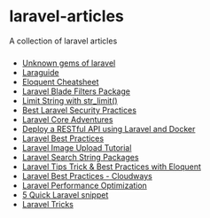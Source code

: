 # laravel-articles
A collection of laravel articles

###
- [Unknown gems of laravel](https://meramustaqbil.com/2019/03/23/20-un-known-gems-of-laravel/)
- [Laraguide](https://laraguide.surge.sh/docs/building-api/)
- [Eloquent Cheatsheet](https://hackernoon.com/eloquent-relationships-cheat-sheet-5155498c209)
- [Laravel Blade Filters Package](https://laravel-news.com/laravel-blade-filters-package)
- [Limit String with str_limit()](https://laravel-news.com/str_limit)
- [Best Laravel Security Practices](https://www.cloudways.com/blog/best-laravel-security-practices/)
- [Laravel Core Adventures](https://laravel-news.com/laravel-core-adventures)
- [Deploy a RESTful API using Laravel and Docker](https://dev.to/jfernancordova/deploy-a-restful-api-using-laravel-and-docker-31a4)
- [Laravel Best Practices](http://www.laravelbestpractices.com/)
- [Laravel Image Upload Tutorial](https://appdividend.com/2018/06/02/laravel-avatar-image-upload-tutorial-with-example/)
- [Laravel Search String Packages](https://laravel-news.com/laravel-search-string)
- [Laravel Tips Trick & Best Practices with Eloquent](https://chrisgmyr.com/2018/08/tips-tricks-and-good-practices-with-laravels-eloquent)
- [Laravel Best Practices - Cloudways](https://www.cloudways.com/blog/laravel-best-practices/)
- [Laravel Performance Optimization](https://www.cloudways.com/blog/laravel-performance-optimization/)
- [5 Quick Laravel snippet](https://dev.to/alicki/5-quick-laravel-snippets-1l8b)
- [Laravel Tricks](https://laravel-tricks.com/)
